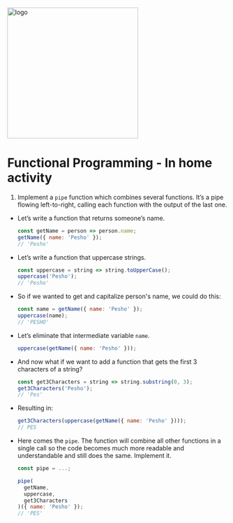 <img src="https://webassets.telerikacademy.com/images/default-source/logos/telerik-academy.svg)" alt="logo" width="300px" style="margin-top: 20px;"/>

# Functional Programming - In home activity

1. Implement a `pipe` function which combines several functions. It’s a pipe flowing left-to-right, calling each function with the output of the last one.

- Let’s write a function that returns someone’s name.

  ```js
  const getName = person => person.name;
  getName({ name: 'Pesho' });
  // 'Pesho'
  ```

- Let’s write a function that uppercase strings.

  ```js
  const uppercase = string => string.toUpperCase();
  uppercase('Pesho');
  // 'Pesho'
  ```

- So if we wanted to get and capitalize person's name, we could do this:

  ```js
  const name = getName({ name: 'Pesho' });
  uppercase(name);
  // 'PESHO'
  ```

- Let’s eliminate that intermediate variable `name`.

  ```js
  uppercase(getName({ name: 'Pesho' }));
  ```

- And now what if we want to add a function that gets the first 3 characters of a string?

  ```js
  const get3Characters = string => string.substring(0, 3);
  get3Characters('Pesho');
  // 'Pes'
  ```

- Resulting in:

  ```js
  get3Characters(uppercase(getName({ name: 'Pesho' })));
  // PES
  ```

- Here comes the `pipe`. The function will combine all other functions in a single call so the code becomes much more readable and understandable and still does the same. Implement it.

  ```js
  const pipe = ...;

  pipe(
    getName,
    uppercase,
    get3Characters
  )({ name: 'Pesho' });
  // 'PES'
  ```
